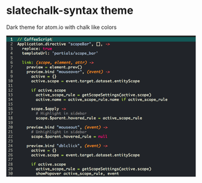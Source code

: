 # slatechalk-syntax theme

Dark theme for atom.io with chalk like colors

![Screenshot](https://github.com/dapithor/slatechalk-syntax/blob/master/screenshots/coffeescript.png)
